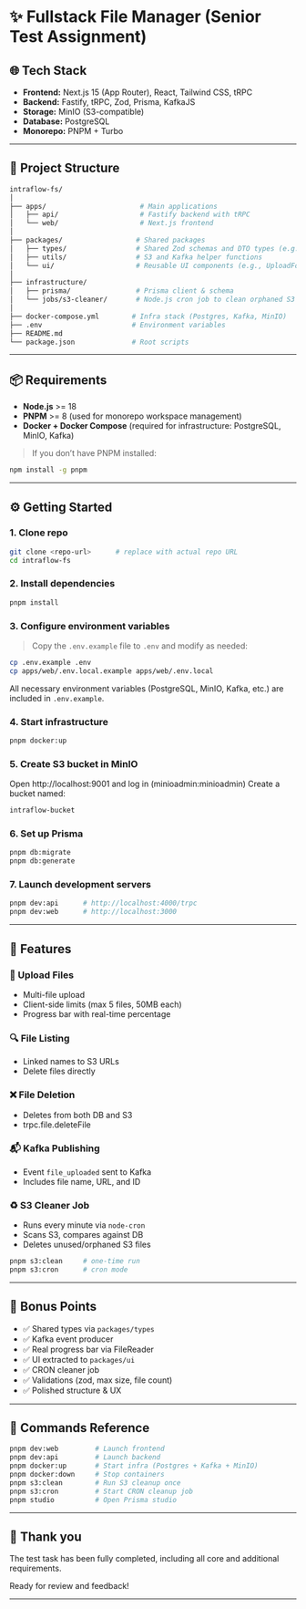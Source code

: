 # ✨ Fullstack File Manager (Senior Test Assignment)

## 🌐 Tech Stack

- **Frontend:** Next.js 15 (App Router), React, Tailwind CSS, tRPC
- **Backend:** Fastify, tRPC, Zod, Prisma, KafkaJS
- **Storage:** MinIO (S3-compatible)
- **Database:** PostgreSQL
- **Monorepo:** PNPM + Turbo

---

## 📁 Project Structure

```bash
intraflow-fs/
│
├── apps/                       # Main applications
│   ├── api/                    # Fastify backend with tRPC
│   └── web/                    # Next.js frontend
│
├── packages/                  # Shared packages
│   ├── types/                 # Shared Zod schemas and DTO types (e.g., FileDTO, fileInputSchema)
│   ├── utils/                 # S3 and Kafka helper functions
│   └── ui/                    # Reusable UI components (e.g., UploadForm, FileList)
│
├── infrastructure/
│   ├── prisma/                # Prisma client & schema
│   └── jobs/s3-cleaner/       # Node.js cron job to clean orphaned S3 files
│
├── docker-compose.yml        # Infra stack (Postgres, Kafka, MinIO)
├── .env                      # Environment variables
├── README.md
└── package.json              # Root scripts
```

---

## 📦 Requirements

- **Node.js** >= 18
- **PNPM** >= 8 (used for monorepo workspace management)
- **Docker + Docker Compose** (required for infrastructure: PostgreSQL, MinIO, Kafka)

> If you don’t have PNPM installed:

```bash
npm install -g pnpm
```

---

## ⚙️ Getting Started 

### 1. Clone repo

```bash
git clone <repo-url>      # replace with actual repo URL
cd intraflow-fs
```

### 2. Install dependencies

```bash
pnpm install
```

### 3. Configure environment variables

> Copy the `.env.example` file to `.env` and modify as needed:

```bash
cp .env.example .env
cp apps/web/.env.local.example apps/web/.env.local
```

All necessary environment variables (PostgreSQL, MinIO, Kafka, etc.) are included in `.env.example`.

### 4. Start infrastructure

```bash
pnpm docker:up
```

### 5. Create S3 bucket in MinIO

Open http://localhost:9001 and log in (minioadmin:minioadmin)
Create a bucket named:

```bash
intraflow-bucket
```

### 6. Set up Prisma

```bash
pnpm db:migrate
pnpm db:generate
```

### 7. Launch development servers

```bash
pnpm dev:api      # http://localhost:4000/trpc
pnpm dev:web      # http://localhost:3000
```

---

## 📎 Features

### 📁 Upload Files

- Multi-file upload
- Client-side limits (max 5 files, 50MB each)
- Progress bar with real-time percentage

### 🔍 File Listing

- Linked names to S3 URLs
- Delete files directly

### ❌ File Deletion

- Deletes from both DB and S3
- trpc.file.deleteFile

### 📬 Kafka Publishing

- Event `file_uploaded` sent to Kafka
- Includes file name, URL, and ID

### ♻️ S3 Cleaner Job

- Runs every minute via `node-cron`
- Scans S3, compares against DB
- Deletes unused/orphaned S3 files

```bash
pnpm s3:clean     # one-time run
pnpm s3:cron      # cron mode
```

---

## 🧩 Bonus Points

- ✅ Shared types via `packages/types`
- ✅ Kafka event producer
- ✅ Real progress bar via FileReader
- ✅ UI extracted to `packages/ui`
- ✅ CRON cleaner job
- ✅ Validations (zod, max size, file count)
- ✅ Polished structure & UX

---

## 🚀 Commands Reference

```bash
pnpm dev:web         # Launch frontend
pnpm dev:api         # Launch backend
pnpm docker:up       # Start infra (Postgres + Kafka + MinIO)
pnpm docker:down     # Stop containers
pnpm s3:clean        # Run S3 cleanup once
pnpm s3:cron         # Start CRON cleanup job
pnpm studio          # Open Prisma studio
```

---

## 🙏 Thank you

The test task has been fully completed, including all core and additional requirements.

Ready for review and feedback!

---
